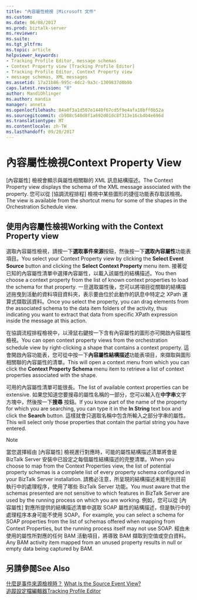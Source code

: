 ```yaml
---
title: "內容屬性檢視 |Microsoft 文件"
ms.custom: 
ms.date: 06/08/2017
ms.prod: biztalk-server
ms.reviewer: 
ms.suite: 
ms.tgt_pltfrm: 
ms.topic: article
helpviewer_keywords:
- Tracking Profile Editor, message schemas
- Context Property view [Tracking Profile Editor]
- Tracking Profile Editor, Context Property view
- message schemas, XML messages
ms.assetid: 17a21b86-995c-4dc2-9a3c-1309837d0b9b
caps.latest.revision: "8"
author: MandiOhlinger
ms.author: mandia
manager: anneta
ms.openlocfilehash: 84a0f3a1d507e1440f67cd5f9e4afa18bff0b52a
ms.sourcegitcommit: cb908c540d8f1a692d01dc8f313e16cb4b4e696d
ms.translationtype: MT
ms.contentlocale: zh-TW
ms.lasthandoff: 09/20/2017
---
```

# <a name="context-property-view"></a><span data-ttu-id="319a1-102">內容屬性檢視</span><span class="sxs-lookup"><span data-stu-id="319a1-102">Context Property View</span></span>
<span data-ttu-id="319a1-103">[內容屬性] 檢視會顯示與屬性相關聯的 XML 訊息結構描述。</span><span class="sxs-lookup"><span data-stu-id="319a1-103">The Context Property view displays the schema of the XML message associated with the property.</span></span> <span data-ttu-id="319a1-104">您可以從 [協調流程排程] 檢視中某些圖形的捷徑功能表存取該檢視。</span><span class="sxs-lookup"><span data-stu-id="319a1-104">The view is available from the shortcut menu for some of the shapes in the Orchestration Schedule view.</span></span>  
  
## <a name="working-with-the-context-property-view"></a><span data-ttu-id="319a1-105">使用內容屬性檢視</span><span class="sxs-lookup"><span data-stu-id="319a1-105">Working with the Context Property view</span></span>  
 <span data-ttu-id="319a1-106">選取內容屬性檢視，請按一下**選取事件來源**按鈕，然後按一下**選取內容屬性**功能表項目。</span><span class="sxs-lookup"><span data-stu-id="319a1-106">You select your Context Property view by clicking the **Select Event Source** button and clicking the **Select Context Property** menu item.</span></span> <span data-ttu-id="319a1-107">接著從已知的內容屬性清單中選擇內容屬性，以載入該屬性的結構描述。</span><span class="sxs-lookup"><span data-stu-id="319a1-107">You then choose a context property from the list of known context properties to load the schema for that property.</span></span> <span data-ttu-id="319a1-108">一旦選取屬性後，您可以將項目從關聯的結構描述拖曳到活動的資料項目資料夾，表示要由位於此動作的訊息中特定之 XPath 運算式擷取該資料。</span><span class="sxs-lookup"><span data-stu-id="319a1-108">Once you select the property, you can drag elements from the associated schema to the data item folders of the activity, thus indicating you want to extract that data from specific XPath expression inside the message at this action.</span></span>  
  
 <span data-ttu-id="319a1-109">在協調流程排程檢視中，以滑鼠右鍵按一下含有內容屬性的圖形亦可開啟內容屬性檢視。</span><span class="sxs-lookup"><span data-stu-id="319a1-109">You can open context property views from the orchestration schedule view by right-clicking a shape that contains a context property.</span></span> <span data-ttu-id="319a1-110">這會開啟內容功能表，您可從中按一下**內容屬性結構描述**功能表項目，來擷取與圖形相關聯的內容屬性的清單。</span><span class="sxs-lookup"><span data-stu-id="319a1-110">This will open a context menu from which you can click the **Context Property Schema** menu item to retrieve a list of context properties associated with the shape.</span></span>  
  
 <span data-ttu-id="319a1-111">可用的內容屬性清單可能很長。</span><span class="sxs-lookup"><span data-stu-id="319a1-111">The list of available context properties can be extensive.</span></span> <span data-ttu-id="319a1-112">如果您知道您要搜尋的屬性名稱的一部分，您可以輸入在**中字串**文字方塊中，然後按一下**搜尋** 按鈕。</span><span class="sxs-lookup"><span data-stu-id="319a1-112">If you know part of the name of the property for which you are searching, you can type it in the **In String** text box and click the **Search** button.</span></span> <span data-ttu-id="319a1-113">這樣就會只選取名稱中包含所輸入之部分字串的屬性。</span><span class="sxs-lookup"><span data-stu-id="319a1-113">This will select only those properties that contain the partial string you have entered.</span></span>  
  
> [!NOTE]
>  <span data-ttu-id="319a1-114">當您選擇經由 [內容屬性] 檢視進行對應時，可能的屬性結構描述清單將會是 BizTalk Server 安裝中已設定之每個屬性結構描述的完整清單。</span><span class="sxs-lookup"><span data-stu-id="319a1-114">When you choose to map from the Context Properties view, the list of potential property schemas is a complete list of every property schema configured in your BizTalk Server installation.</span></span>  <span data-ttu-id="319a1-115">請務必注意，所呈現的結構描述未能判別目前執行中的處理程序，使用了哪些 BizTalk Server 功能。</span><span class="sxs-lookup"><span data-stu-id="319a1-115">You must aware that the schemas presented are not sensitive to which features in BizTalk Server are used by the running process on which you are working.</span></span> <span data-ttu-id="319a1-116">例如，您可以從 [內容屬性] 對應所提供的結構描述清單中選取 SOAP 屬性的結構描述，但是執行中的處理程序本身可能不使用 SOAP。</span><span class="sxs-lookup"><span data-stu-id="319a1-116">For example, you can select a schema for SOAP properties from the list of schemas offered when mapping from Context Properties, but the running process itself may not use SOAP.</span></span> <span data-ttu-id="319a1-117">經由未使用的屬性所對應的任何 BAM 活動項目，將導致 BAM 擷取到空值或空白資料。</span><span class="sxs-lookup"><span data-stu-id="319a1-117">Any BAM activity item mapped from an unused property results in null or empty data being captured by BAM.</span></span>  
  
## <a name="see-also"></a><span data-ttu-id="319a1-118">另請參閱</span><span class="sxs-lookup"><span data-stu-id="319a1-118">See Also</span></span>  
 <span data-ttu-id="319a1-119">[什麼是事件來源檢視時？](../core/what-is-the-source-event-view.md) </span><span class="sxs-lookup"><span data-stu-id="319a1-119">[What Is the Source Event View?](../core/what-is-the-source-event-view.md) </span></span>  
 [<span data-ttu-id="319a1-120">追蹤設定檔編輯器</span><span class="sxs-lookup"><span data-stu-id="319a1-120">Tracking Profile Editor</span></span>](../core/tracking-profile-editor.md)